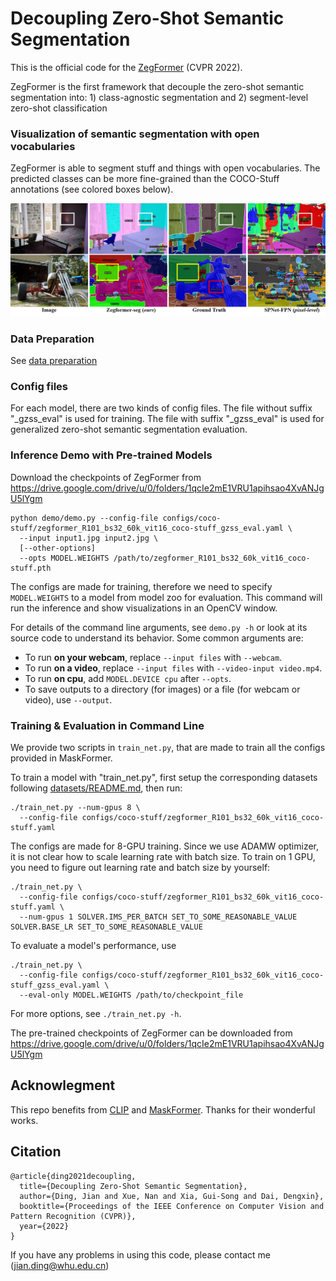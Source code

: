 
# Decoupling Zero-Shot Semantic Segmentation
This is the official code for the [ZegFormer](https://arxiv.org/abs/2112.07910) (CVPR 2022).

ZegFormer is the first framework that decouple the zero-shot semantic segmentation into: 1) class-agnostic segmentation and 2) segment-level zero-shot classification

[comment]: <> (![fig1]&#40;figures/fig1.png&#41;)
### Visualization of semantic segmentation with open vocabularies
ZegFormer is able to segment stuff and things with open vocabularies. The predicted classes can be more fine-grained 
than the COCO-Stuff annotations (see colored boxes below).

[comment]: <> (The unannotated vocabularies in COCO-Stuff can also be segmented by ZegFormer.&#41;)
![visualization](figures/adeinferenceCOCO.png)

[comment]: <> (### Benchmark Results)

### Data Preparation
See [data preparation](datasets/README.md)

### Config files
For each model, there are two kinds of config files. The file without suffix "_gzss_eval" is used for training. The file with suffix "_gzss_eval" 
is used for generalized zero-shot semantic segmentation evaluation.

### Inference Demo with Pre-trained Models
Download the checkpoints of ZegFormer from https://drive.google.com/drive/u/0/folders/1qcIe2mE1VRU1apihsao4XvANJgU5lYgm
```
python demo/demo.py --config-file configs/coco-stuff/zegformer_R101_bs32_60k_vit16_coco-stuff_gzss_eval.yaml \
  --input input1.jpg input2.jpg \
  [--other-options]
  --opts MODEL.WEIGHTS /path/to/zegformer_R101_bs32_60k_vit16_coco-stuff.pth
```
The configs are made for training, therefore we need to specify `MODEL.WEIGHTS` to a model from model zoo for evaluation.
This command will run the inference and show visualizations in an OpenCV window.

For details of the command line arguments, see `demo.py -h` or look at its source code
to understand its behavior. Some common arguments are:
* To run __on your webcam__, replace `--input files` with `--webcam`.
* To run __on a video__, replace `--input files` with `--video-input video.mp4`.
* To run __on cpu__, add `MODEL.DEVICE cpu` after `--opts`.
* To save outputs to a directory (for images) or a file (for webcam or video), use `--output`.

[comment]: <> (#### Inference with more classnames)

[comment]: <> (In the example above, the model is trained with __156 classes__, and inferenced with __171 classes__.)

[comment]: <> (If you want to inference with more classes, try the config `zegformer_R101_bs32_60k_vit16_coco-stuff_gzss_eval_847_classes.yaml`. )

[comment]: <> (You can also generate your customized json __TEST_CLASS_JSON with arbitrary class names__ by yourself.)


### Training & Evaluation in Command Line

We provide two scripts in `train_net.py`, that are made to train all the configs provided in MaskFormer.

To train a model with "train_net.py", first
setup the corresponding datasets following
[datasets/README.md](./datasets/README.md),
then run:
```
./train_net.py --num-gpus 8 \
  --config-file configs/coco-stuff/zegformer_R101_bs32_60k_vit16_coco-stuff.yaml
```

The configs are made for 8-GPU training.
Since we use ADAMW optimizer, it is not clear how to scale learning rate with batch size.
To train on 1 GPU, you need to figure out learning rate and batch size by yourself:
```
./train_net.py \
  --config-file configs/coco-stuff/zegformer_R101_bs32_60k_vit16_coco-stuff.yaml \
  --num-gpus 1 SOLVER.IMS_PER_BATCH SET_TO_SOME_REASONABLE_VALUE SOLVER.BASE_LR SET_TO_SOME_REASONABLE_VALUE
```

To evaluate a model's performance, use
```
./train_net.py \
  --config-file configs/coco-stuff/zegformer_R101_bs32_60k_vit16_coco-stuff_gzss_eval.yaml \
  --eval-only MODEL.WEIGHTS /path/to/checkpoint_file
```
For more options, see `./train_net.py -h`.

The pre-trained checkpoints of ZegFormer can be downloaded from https://drive.google.com/drive/u/0/folders/1qcIe2mE1VRU1apihsao4XvANJgU5lYgm


## Acknowlegment
This repo benefits from [CLIP](https://github.com/openai/CLIP) and [MaskFormer](https://github.com/facebookresearch/MaskFormer). Thanks for their wonderful works.

## Citation
``` 
@article{ding2021decoupling,
  title={Decoupling Zero-Shot Semantic Segmentation},
  author={Ding, Jian and Xue, Nan and Xia, Gui-Song and Dai, Dengxin},
  booktitle={Proceedings of the IEEE Conference on Computer Vision and Pattern Recognition (CVPR)},
  year={2022}
}
```

If you have any problems in using this code, please contact me (jian.ding@whu.edu.cn)
